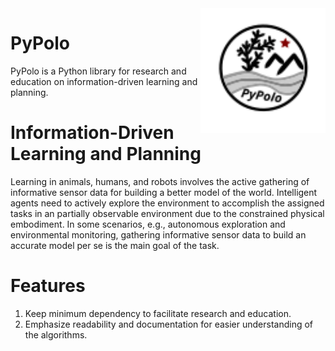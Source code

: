 <img src="./logo.svg" align="right" width="200" alt="header pic"/>

# PyPolo
PyPolo is a Python library for research and education on information-driven learning and planning.

# Information-Driven Learning and Planning
Learning in animals, humans, and robots involves the active gathering of informative sensor data for building a better model of the world. Intelligent agents need to actively explore the environment to accomplish the assigned tasks in an partially observable environment due to the constrained physical embodiment. In some scenarios, e.g., autonomous exploration and environmental monitoring, gathering informative sensor data to build an accurate model per se is the main goal of the task.

# Features
1. Keep minimum dependency to facilitate research and education.
2. Emphasize readability and documentation for easier understanding of the algorithms.
